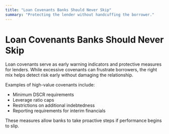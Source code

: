 ```yaml
---
title: "Loan Covenants Banks Should Never Skip"
summary: "Protecting the lender without handcuffing the borrower."
---
```


# Loan Covenants Banks Should Never Skip

Loan covenants serve as early warning indicators and protective measures for lenders. While excessive covenants can frustrate borrowers, the right mix helps detect risk early without damaging the relationship.

Examples of high-value covenants include:
- Minimum DSCR requirements
- Leverage ratio caps
- Restrictions on additional indebtedness
- Reporting requirements for interim financials

These measures allow banks to take proactive steps if performance begins to slip.
